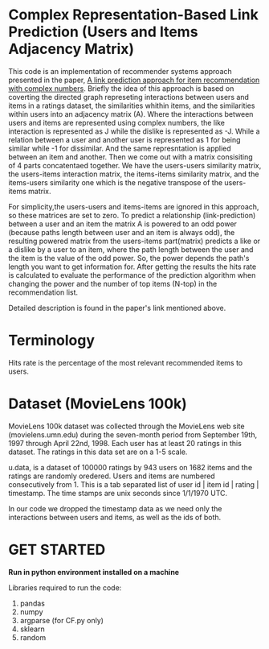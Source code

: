 Complex Representation-Based Link Prediction (Users and Items Adjacency Matrix)
===============================================================================
This code is an implementation of recommender systems approach presented in the paper, [A link prediction approach for item recommendation with complex numbers](https://www.sciencedirect.com/science/article/pii/S0950705115000568). Briefly the idea of this approach is based on coverting the directed graph represeting interactions between users and items in a ratings dataset, the similarities whithin items, and the similarities within users into an adjacency matrix (A). Where the interactions between users and items are represented using complex numbers, the like interaction is represented as J while the dislike is represented as -J. While a relation between a user and another user is represented as 1 for being similar while -1 for dissimilar. And the same represntation is applied between an item and another. Then we come out with a matrix consisiting of 4 parts concatentaed together. We have the users-users similarity matrix, the users-items interaction matrix, the items-items similarity matrix, and the items-users similarity one which is the negative transpose of the users-items matrix.

For simplicity,the users-users and items-items are ignored in this approach, so these matrices are set to zero. To predict a relationship (link-prediction) between a user and an item the matrix A is powered to an odd power (because paths length between user and an item is always odd), the resulting powered matrix from the users-items part(matrix) predicts a like or a dislike by a user to an item, where the path length between the user and the item is the value of the odd power. So, the power depends the path's length you want to get information for. After getting the results the hits rate is calculated to evaluate the performance of the prediction algorithm when changing the power and the number of top items (N-top) in  the recommendation list.

Detailed description is found in the paper's link mentioned above.

Terminology
============
Hits rate is the percentage of the most relevant recommended items to users.

Dataset (MovieLens 100k) 
=========================

MovieLens 100k dataset was collected through the MovieLens web site (movielens.umn.edu) during the seven-month period from September 19th, 1997 through April 22nd, 1998. Each user has at least 20 ratings in this dataset. The ratings in this data set are on a 1-5 scale. 

u.data, is a dataset of 100000 ratings by 943 users on 1682 items and the ratings are randomly oredered. Users and items are numbered consecutively from 1. 
This is a tab separated list of user id | item id | rating | timestamp. The time stamps are unix seconds since 1/1/1970 UTC.

In our code we dropped the timestamp data as we need only the interactions between users and items, as well as the ids of both.

GET STARTED
===========
**Run in python environment installed on a machine**

Libraries required to run the code: 

 1. pandas
 2. numpy
 3. argparse (for CF.py only)
 4. sklearn
 5. random



